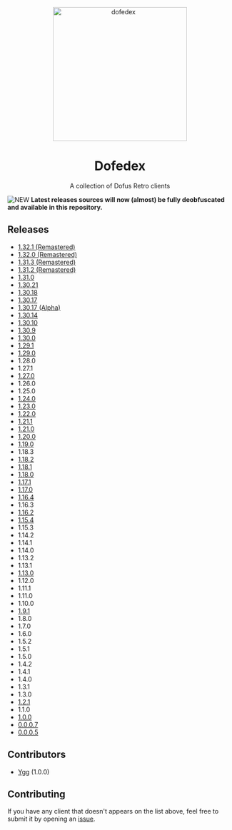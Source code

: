 <p align="center">
	<img
		alt="dofedex"
		src="https://raw.githubusercontent.com/dofera/dofedex/master/dofedex.png"
		width="300"
	/>
</p>
<h1 align="center">Dofedex</h1>
<p align="center">A collection of Dofus Retro clients</p>

![NEW](https://img.shields.io/static/v1?label=&message=NEW&color=red) **Latest releases sources will now (almost) be fully deobfuscated and available in this repository.**

Releases
-----
- [1.32.1 (Remastered)](https://github.com/dofera/dofedex/releases/tag/1.32.1-remastered)
- [1.32.0 (Remastered)](https://github.com/dofera/dofedex/releases/tag/1.32.0-remastered)
- [1.31.3 (Remastered)](https://github.com/dofera/dofedex/releases/tag/1.31.3-remastered)
- [1.31.2 (Remastered)](https://github.com/dofera/dofedex/releases/tag/1.31.2-remastered)
- [1.31.0](https://github.com/dofera/dofedex/releases/tag/1.31.0)
- [1.30.21](https://github.com/dofera/dofedex/releases/tag/1.30.21)
- [1.30.18](https://github.com/dofera/dofedex/releases/tag/1.30.18)
- [1.30.17](https://github.com/dofera/dofedex/releases/tag/1.30.17)
- [1.30.17 (Alpha)](https://github.com/dofera/dofedex/releases/tag/1.30.17-alpha)
- [1.30.14](https://github.com/dofera/dofedex/releases/tag/1.30.14)
- [1.30.10](https://github.com/dofera/dofedex/releases/tag/1.30.10)
- [1.30.9](https://github.com/dofera/dofedex/releases/tag/1.30.9)
- [1.30.0](https://github.com/dofera/dofedex/releases/tag/1.30.0)
- [1.29.1](https://github.com/dofera/dofedex/releases/tag/1.29.1)
- [1.29.0](https://github.com/dofera/dofedex/releases/tag/1.29.0)
- 1.28.0
- 1.27.1
- [1.27.0](https://github.com/dofera/dofedex/releases/tag/1.27.0)
- 1.26.0
- 1.25.0
- [1.24.0](https://github.com/dofera/dofedex/releases/tag/1.24.0)
- [1.23.0](https://github.com/dofera/dofedex/releases/tag/1.23.0)
- [1.22.0](https://github.com/dofera/dofedex/releases/tag/1.22.0)
- [1.21.1](https://github.com/dofera/dofedex/releases/tag/1.21.1)
- [1.21.0](https://github.com/dofera/dofedex/releases/tag/1.21.0)
- [1.20.0](https://github.com/dofera/dofedex/releases/tag/1.20.0)
- [1.19.0](https://github.com/dofera/dofedex/releases/tag/1.19.0)
- 1.18.3
- [1.18.2](https://github.com/dofera/dofedex/releases/tag/1.18.2)
- [1.18.1](https://github.com/dofera/dofedex/releases/tag/1.18.1)
- [1.18.0](https://github.com/dofera/dofedex/releases/tag/1.18.0)
- [1.17.1](https://github.com/dofera/dofedex/releases/tag/1.17.1)
- [1.17.0](https://github.com/dofera/dofedex/releases/tag/1.17.0)
- [1.16.4](https://github.com/dofera/dofedex/releases/tag/1.16.4)
- 1.16.3
- [1.16.2](https://github.com/dofera/dofedex/releases/tag/1.16.2)
- [1.15.4](https://github.com/dofera/dofedex/releases/tag/1.15.4)
- 1.15.3
- 1.14.2
- 1.14.1
- 1.14.0
- 1.13.2
- 1.13.1
- [1.13.0](https://github.com/dofera/dofedex/releases/tag/1.13.0)
- 1.12.0
- 1.11.1
- 1.11.0
- 1.10.0
- [1.9.1](https://github.com/dofera/dofedex/releases/tag/1.9.1)
- 1.8.0
- 1.7.0
- 1.6.0
- 1.5.2
- 1.5.1
- 1.5.0
- 1.4.2
- 1.4.1
- 1.4.0
- 1.3.1
- 1.3.0
- [1.2.1](https://github.com/dofera/dofedex/releases/tag/1.2.1)
- 1.1.0
- [1.0.0](https://github.com/dofera/dofedex/releases/tag/1.0.0)
- [0.0.0.7](https://github.com/dofera/dofedex/releases/tag/0.0.0.7)
- [0.0.0.5](https://github.com/dofera/dofedex/releases/tag/0.0.0.5)

Contributors
-----
- [Ygg](https://github.com/Yggdrasilife) (1.0.0)

Contributing
-----
If you have any client that doesn't appears on the list above, feel free to submit it by opening an [issue](https://github.com/dofera/dofedex/issues/new).
